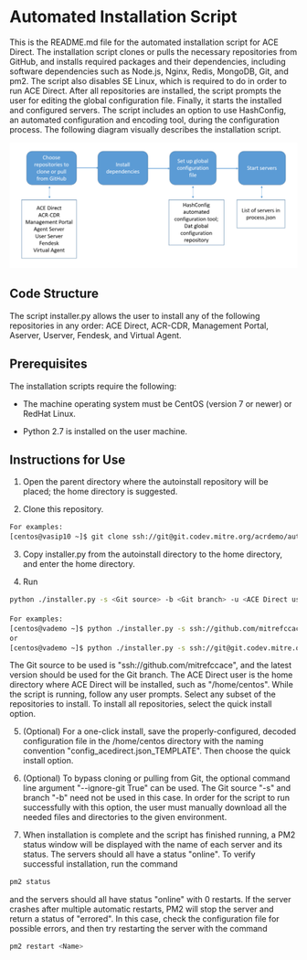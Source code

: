 # Automated Installation Script
This is the README.md file for the automated installation script for ACE Direct. The installation script 
clones or pulls the necessary repositories from GitHub, and installs required packages and their dependencies,
including software dependencies such as Node.js, Nginx, Redis, MongoDB, Git, and pm2. The script also disables SE Linux, which is required to do in order to run ACE Direct.
After all repositories are installed, the script prompts the user for editing the global configuration file.
Finally, it starts the installed and configured servers. The script includes an option to use HashConfig, an 
automated configuration and encoding tool, during the configuration process. The following diagram visually 
describes the installation script.

![Flowchart describing the installation script.](autoinstalldiagram.png)

## Code Structure
The script installer.py allows the user to install any of the following repositories in any order:
ACE Direct, ACR-CDR, Management Portal, Aserver, Userver, Fendesk, and Virtual Agent.

## Prerequisites
The installation scripts require the following:

* The machine operating system must be CentOS (version 7 or newer) or RedHat Linux.

* Python 2.7 is installed on the user machine.


## Instructions for Use
1. Open the parent directory where the autoinstall repository will be placed; the home directory is suggested.

2. Clone this repository.
```sh
For examples:
[centos@vasip10 ~]$ git clone ssh://git@git.codev.mitre.org/acrdemo/autoinstall.git
```
3. Copy installer.py from the autoinstall directory to the home directory, and enter the home directory.

4. Run 
```sh
python ./installer.py -s <Git source> -b <Git branch> -u <ACE Direct user>

For examples:
[centos@vademo ~]$ python ./installer.py -s ssh://github.com/mitrefccace -b develop -u /home/centos
or
[centos@vademo ~]$ python ./installer.py -s ssh://git@git.codev.mitre.org/acrdemo -b develop -u /home/centos
```
The Git source to be used is "ssh://github.com/mitrefccace", and the latest version should be used for the Git branch. The ACE Direct user is the home directory where ACE Direct will be installed, such as "/home/centos".
While the script is running, follow any user prompts. Select any subset of the repositories to 
install. To install all repositories, select the quick install option.

5. (Optional) For a one-click install, save the properly-configured, decoded configuration file in the /home/centos directory with the
naming convention "config_acedirect.json_TEMPLATE". Then choose the quick install option.

6. (Optional) To bypass cloning or pulling from Git, the optional command line argument "--ignore-git True" can be used. The Git source "-s" and branch "-b" need not be used in this case. In order for the script to run successfully with this option, the user must manually download all the needed files and directories to the given environment.

6. When installation is complete and the script has finished running, a PM2 status window will be displayed with the name of each server and its status. The servers should all have a status "online". To verify successful installation, run the command
```sh
pm2 status
```
and the servers should all have status "online" with 0 restarts. If the server crashes after multiple automatic restarts, PM2 will stop the server and return a status of "errored". In this case, check the configuration file for possible errors, and then try restarting the server with the command
```sh
pm2 restart <Name>
```